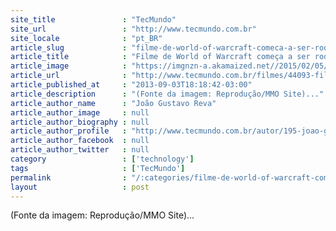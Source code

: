 ```yaml
---
site_title               : "TecMundo"
site_url                 : "http://www.tecmundo.com.br"
site_locale              : "pt_BR"
article_slug             : "filme-de-world-of-warcraft-comeca-a-ser-rodado-em-janeiro"
article_title            : "Filme de World of Warcraft começa a ser rodado em janeiro"
article_image            : "https://imgnzn-a.akamaized.net//2015/02/05/05124517909580-t1200x480.jpg"
article_url              : "http://www.tecmundo.com.br/filmes/44093-filme-de-world-of-warcraft-comeca-a-ser-rodado-em-janeiro.htm"
article_published_at     : "2013-09-03T18:18:42-03:00"
article_description      : "(Fonte da imagem: Reprodução/MMO Site)..."
article_author_name      : "João Gustavo Reva"
article_author_image     : null
article_author_biography : null
article_author_profile   : "http://www.tecmundo.com.br/autor/195-joao-gustavo-reva/"
article_author_facebook  : null
article_author_twitter   : null
category                 : ['technology']
tags                     : ['TecMundo']
permalink                : "/:categories/filme-de-world-of-warcraft-comeca-a-ser-rodado-em-janeiro/"
layout                   : post
---
```


(Fonte da imagem: Reprodução/MMO Site)...
